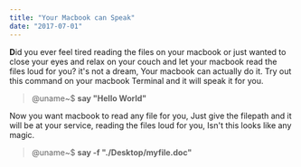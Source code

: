 ```yaml
---
title: "Your Macbook can Speak"
date: "2017-07-01"
---
```


**D**id you ever feel tired reading the files on your macbook or just wanted to close your eyes and relax on your couch and let your macbook read the files loud for you? it's not a dream, Your macbook can actually do it. Try out this command on your macbook Terminal and it will speak it for you.

> @uname~$ **say "Hello World"**

Now you want macbook to read any file for you, Just give the filepath and it will be at your service, reading the files loud for you, Isn't this looks like any magic.

> @uname~$ **say -f "./Desktop/myfile.doc"**
